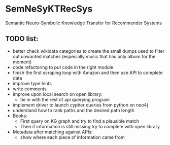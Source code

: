 # SemNeSyKTRecSys
Semantic Neuro-Symbolic Knowledge Transfer for Recommender Systems

## TODO list:
- better check wikidata categories to create the small dumps used to filter out unwanted matches (especially music that has only album for the moment)
- code refactoring to put code in the right module
- finish the first scraping loop with Amazon and then use API to complete data
- improve type hints
- write comments
- improve upon local search on open library:
  - tie in with the rest of api querying program
- implement driver to launch cypher queries from python on neo4j
- understand how to rank paths and the desired path length
- Books:
  - First query on KG graph and try to find a plausible match
  - Then if information is still missing try to complete with open library
- Metadata after matching against APIs:
  - show where each piece of information came from